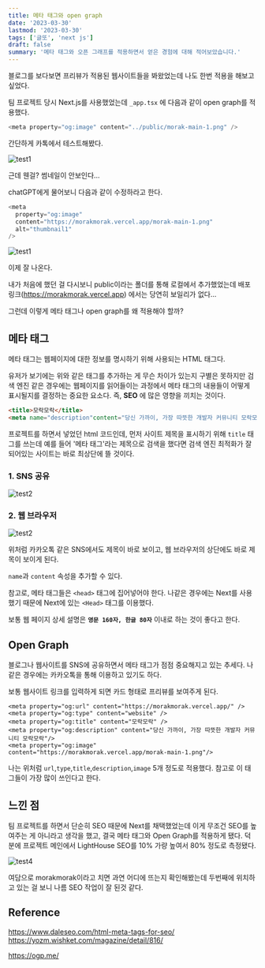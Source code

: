 ```yaml
---
title: 메타 태그와 open graph
date: '2023-03-30'
lastmod: '2023-03-30'
tags: ['글또', 'next js']
draft: false
summary: '메타 태그와 오픈 그래프를 적용하면서 얻은 경험에 대해 적어보았습니다.'
---
```


블로그를 보다보면 프리뷰가 적용된 웹사이트들을 봐왔었는데 나도 한번 적용을 해보고 싶었다.

팀 프로젝트 당시 Next.js를 사용했었는데 `_app.tsx` 에 다음과 같이 open graph를 적용했다.

```js
<meta property="og:image" content="../public/morak-main-1.png" />
```

간단하게 카톡에서 테스트해봤다.

![test1](/static/images/test1.png)

근데 웬걸? 썸네일이 안보인다...

chatGPT에게 물어보니 다음과 같이 수정하라고 한다.

```js
<meta
  property="og:image"
  content="https://morakmorak.vercel.app/morak-main-1.png"
  alt="thumbnail1"
/>
```

![test1](/static/images/test2.png)

이제 잘 나온다.

내가 처음에 했던 걸 다시보니 public이라는 폴더를 통해 로컬에서 추가했었는데 배포 링크(https://morakmorak.vercel.app) 에서는 당연히 보일리가 없다...

그런데 이렇게 메타 태그나 open graph를 왜 적용해야 할까?

## 메타 태그

메타 태그는 웹페이지에 대한 정보를 명시하기 위해 사용되는 HTML 태그다.

유저가 보기에는 위와 같은 태그를 추가하는 게 무슨 차이가 있는지 구별은 못하지만 검색 엔진 같은 경우에는 웹페이지를 읽어들이는 과정에서 메타 태그의 내용들이 어떻게 표시될지를 결정하는 중요한 요소다. 즉, **SEO** 에 많은 영향을 끼치는 것이다.

```html
<title>모락모락</title>
<meta name="description"content="당신 가까이, 가장 따뜻한 개발자 커뮤니티 모락모락"></meta>
```

프로젝트를 하면서 넣었던 html 코드인데,
먼저 사이트 제목을 표시하기 위해 `title` 태그를 쓰는데 예를 들어 '메타 태그'라는 제목으로 검색을 했다면 검색 엔진 최적화가 잘 되어있는 사이트는 바로 최상단에 뜰 것이다.

### 1. SNS 공유

![test2](/static/images/test2.png)

### 2. 웹 브라우저

![test2](/static/images/test3.png)

위처럼 카카오톡 같은 SNS에서도 제목이 바로 보이고, 웹 브라우저의 상단에도 바로 제목이 보이게 된다.

`name`과 `content` 속성을 추가할 수 있다.

참고로, 메타 태그들은 `<head>` 태그에 집어넣어야 한다. 나같은 경우에는 Next를 사용했기 때문에 Next에 있는 `<Head>` 태그를 이용했다.

보통 웹 페이지 상세 설명은 **`영문 160자, 한글 80자`** 이내로 하는 것이 좋다고 한다.

## Open Graph

블로그나 웹사이트를 SNS에 공유하면서 메타 태그가 점점 중요해지고 있는 추세다. 나같은 경우에는 카카오톡을 통해 이용하고 있기도 하다.

보통 웹사이트 링크를 입력하게 되면 카드 형태로 프리뷰를 보여주게 된다.

```tsx
<meta property="og:url" content="https://morakmorak.vercel.app/" />
<meta property="og:type" content="website" />
<meta property="og:title" content="모락모락" />
<meta property="og:description" content="당신 가까이, 가장 따뜻한 개발자 커뮤니티 모락모락"/>
<meta property="og:image" content="https://morakmorak.vercel.app/morak-main-1.png"/>
```

나는 위처럼 `url`,`type`,`title`,`description`,`image` 5개 정도로 적용했다. 참고로 이 태그들이 가장 많이 쓰인다고 한다.

## 느낀 점

팀 프로젝트를 하면서 단순히 SEO 때문에 Next를 채택했었는데 이게 무조건 SEO를 높여주는 게 아니라고 생각을 했고, 결국 메타 태그와 Open Graph를 적용하게 됐다. 덕분에 프로젝트 메인에서 LightHouse SEO를 10% 가량 높여서 80% 정도로 측정됐다.

![test4](/static/images/thumbnail4.png)

여담으로 morakmorak이라고 치면 과연 어디에 뜨는지 확인해봤는데 두번째에 위치하고 있는 걸 보니 나름 SEO 작업이 잘 된것 같다.

## Reference

https://www.daleseo.com/html-meta-tags-for-seo/
https://yozm.wishket.com/magazine/detail/816/

https://ogp.me/
